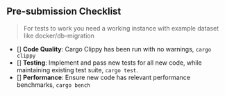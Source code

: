 ## Pre-submission Checklist

> For tests to work you need a working instance with example dataset like docker/db-migration

- [] **Code Quality**: Cargo Clippy has been run with no warnings, `cargo clippy`
- [] **Testing**: Implement and pass new tests for all new code, while maintaining existing test suite, `cargo test`.
- [] **Performance**: Ensure new code has relevant performance benchmarks, `cargo bench`
